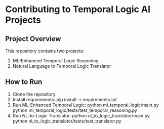 # Contributing to Temporal Logic AI Projects

## Project Overview
This repository contains two projects:
1. ML-Enhanced Temporal Logic Reasoning
2. Natural Language to Temporal Logic Translator

## How to Run
1. Clone the repository
2. Install requirements: pip install -r requirements.txt
3. Run ML-Enhanced Temporal Logic:
   python ml_temporal_logic/main.py
   python ml_temporal_logic/tests/test_temporal_reasoning.py
4. Run NL-to-Logic Translator:
   python nl_to_logic_translator/main.py
   python nl_to_logic_translator/tests/test_translator.py
